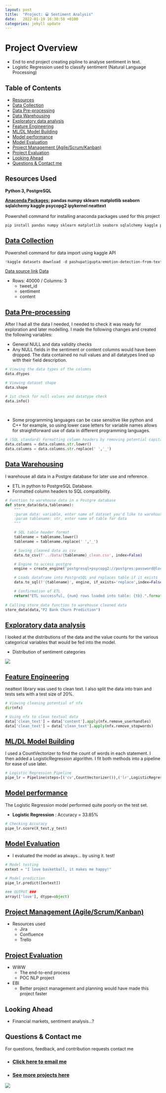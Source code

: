 ```yaml
---
layout: post
title:  "Project: 😀 Sentiment Analysis"
date:   2022-01-19 16:30:58 +0100
categories: jekyll update
---
```

# Project Overview 
*  End to end project creating pipline to analyse sentiment in text.
*  Logistic Regression used to classify sentiment (Natural Language Processing)

## Table of Contents 
*   [Resources](#resources)<br>
*   [Data Collection](#DataCollection)<br>
*   [Data Pre-processing](#DataPre-processing)<br>
*   [Data Warehousing](#DataWarehousing)<br>
*   [Exploratory data analysis](#EDA)<br>
*   [Feature Engineering](#FeatEng)<br>
*   [ML/DL Model Building](#ModelBuild)<br>
*   [Model performance](#ModelPerf)<br>
*   [Model Evaluation](#ModelEval)<br>
*   [Project Management (Agile/Scrum/Kanban)](#Prjmanage)<br>
*   [Project Evaluation](#PrjEval)<br>
*   [Looking Ahead](#Lookahead)<br>
*   [Questions & Contact me](#Lookahead)<br>


<a name="resources"></a>  

## Resources Used
**Python 3, PostgreSQL** 

[**Anaconda Packages:**](requirements.txt) **pandas numpy sklearn matplotlib seaborn sqlalchemy kaggle psycopg2 ipykernel neattext** <br><br>
Powershell command for installing anaconda packages used for this project  
```powershell
pip install pandas numpy sklearn matplotlib seaborn sqlalchemy kaggle psycopg2 ipykernel neattext 
```

<a name="DataCollection"></a>  

## [Data Collection](Code/P12_Code.ipynb)
Powershell command for data import using kaggle API <br>
```powershell
!kaggle datasets download -d pashupatigupta/emotion-detection-from-text -p ..\Data --unzip
```
[Data source link](https://www.kaggle.com/pashupatigupta/emotion-detection-from-text)
[Data](Data/tweet_emotions.csv)
*  Rows: 40000 / Columns: 3
    *   tweet_id                   
    *   sentiment                      
    *   content                        

<a name="DataPre-processing"></a>  

## [Data Pre-processing](Code/P12_Code.ipynb)
After I had all the data I needed, I needed to check it was ready for exploration and later modelling. I made the following changes and created the following variables:   
*   General NULL and data validity checks  
*   Any NULL fields in the sentiment or content columns would have been dropped. 
The data contained no null values and all datatypes lined up with their field description. <br>

```python
# Viewing the data types of the columns
data.dtypes

# Viewing dataset shape
data.shape

# 1st check for null values and datatype check 
data.info()
```

<br>

*   Some programming languages can be case sensitive like python and C++ for example, so using lower case letters for variable names allows for straightforward use of data in different programming languages.<br>

```python
# (SQL standard) Formatting column headers by removing potential capital letters and spaces in column headers 
data.columns = data.columns.str.lower()
data.columns = data.columns.str.replace(' ','_')
```


<a name="DataWarehousing"></a>

## [Data Warehousing](Code/P12_Code.ipynb)
I warehouse all data in a Postgre database for later use and reference.

*   ETL in python to PostgreSQL Database.
*   Formatted column headers to SQL compatibility.  

```python 
# Function to warehouse data in a Postgre database 
def store_data(data,tablename):
    """
    :param data: variable, enter name of dataset you'd like to warehouse
    :param tablename: str, enter name of table for data 
    """

    # SQL table header format
    tablename = tablename.lower()
    tablename = tablename.replace(' ','_')

    # Saving cleaned data as csv
    data.to_csv(f'../Data/{tablename}_clean.csv', index=False)

    # Engine to access postgre
    engine = create_engine('postgresql+psycopg2://postgres:password@localhost:5432/projectsdb')

    # Loads dataframe into PostgreSQL and replaces table if it exists
    data.to_sql(f'{tablename}', engine, if_exists='replace',index=False)

    # Confirmation of ETL 
    return("ETL successful, {num} rows loaded into table: {tb}.".format(num=len(data.iloc[:,0]), tb=tablename))
 
# Calling store_data function to warehouse cleaned data
store_data(data,"P2 Bank Churn Prediction")
```

<a name="EDA"></a>  

## [Exploratory data analysis](Code/P12_Code.ipynb) 
I looked at the distributions of the data and the value counts for the various categorical variables that would be fed into the model. 
*   Distribution of sentiment categories 

<img src="/images/P12/sentiment_distrib.png" />


<a name="FeatEng"></a>  

## [Feature Engineering](Code/P12_Code.ipynb) 
neattext library was used to clean text. I also split the data into train and tests sets with a test size of 20%.
```python
# Viewing cleaning potential of nfx
dir(nfx)

# Using nfx to clean textual data
data['clean_text'] = data['content'].apply(nfx.remove_userhandles)
data['clean_text'] = data['clean_text'].apply(nfx.remove_stopwords)
```
<!-- *   One Hot encoding to encode values -->
  

<a name="ModelBuild"></a> 

## [ML/DL Model Building](Code/P12_Code.ipynb)

I used a CountVectorizer to find the count of words in each statement. I then added a LogisticRegression algorithm. I fit both methods into a pipeline for ease of use later. 
```python
# Logistic Regression Pipeline
pipe_lr = Pipeline(steps=[('cv',CountVectorizer()),('lr',LogisticRegression())])
```

<a name="ModelPerf"></a> 

## [Model performance](Code/P12_Code.ipynb)
The Logistic Regression model performed quite poorly on the test set. 
*   **Logistic Regression** : Accuracy = 33.85% <br>
```python
# Checking Accuracy
pipe_lr.score(X_test,y_test)
```


<a name="ModelEval"></a> 

## [Model Evaluation](Code/P12_Code.ipynb)
*   I evaluated the model as always... by using it. test! <br>

```python
# Model testing
extext = "I love basketball, it makes me happy!"

# Model prediction
pipe_lr.predict([extext])

### OUTPUT ### 
array(['love'], dtype=object)
``` 

<a name="Prjmanage"></a> 

## [Project Management (Agile/Scrum/Kanban)](https://www.atlassian.com/software/jira)
* Resources used
    * Jira
    * Confluence
    * Trello 

<a name="PrjEval"></a> 

## [Project Evaluation]() 
*   WWW
    *   The end-to-end process
    *   POC NLP project  
*   EBI 
    *   Better project management and planning would have made this project faster
    

<a name="Lookahead"></a> 

## Looking Ahead
*   Financial markets, sentiment analysis...? 

<a name="Questions"></a> 

## Questions & Contact me 
For questions, feedback, and contribution requests contact me
* ### [Click here to email me](mailto:contactmattithyahu@gmail.com) 
* ### [See more projects here](https://mattithyahudata.github.io/)



<img src="/images/P12/sentiment_distrib.png" />





[jekyll-docs]: https://jekyllrb.com/docs/home
[jekyll-gh]:   https://github.com/jekyll/jekyll
[jekyll-talk]: https://talk.jekyllrb.com/
